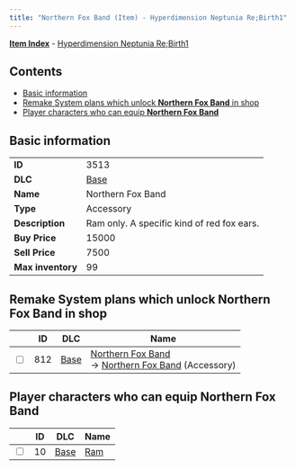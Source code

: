 ```yaml
---
title: "Northern Fox Band (Item) - Hyperdimension Neptunia Re;Birth1"
---
```


[**Item Index**](/neptunia/rb1/item/index.html) - [Hyperdimension Neptunia Re;Birth1](/neptunia/rb1)

## Contents

- [Basic information](#basic-information)
- [Remake System plans which unlock **Northern Fox Band** in shop](#remake-system-plans-which-unlock-northern-fox-band-in-shop)
- [Player characters who can equip **Northern Fox Band**](#player-characters-who-can-equip-northern-fox-band)

## Basic information

|   |   |
| -- | -- |
| **ID** | 3513 |
| **DLC** | [Base](/neptunia/rb1/dlc/1-base.html) |
| **Name** | Northern Fox Band |
| **Type** | Accessory |
| **Description** | Ram only. A specific kind of red fox ears. |
| **Buy Price** | 15000 |
| **Sell Price** | 7500 |
| **Max inventory** | 99 |


## Remake System plans which unlock **Northern Fox Band** in shop

|    | ID | DLC | Name |
| -- | -- | --- | ---- |
| <input type="checkbox" id="rb1-remake-1-812" class="trackbox" /> | 812 | [Base](/neptunia/rb1/dlc/1-base.html) | [Northern Fox Band](/neptunia/rb1/remake/1-812-northern-fox-band.html)<br /> → [Northern Fox Band](/neptunia/rb1/item/1-3513-northern-fox-band.html) (Accessory) |


## Player characters who can equip **Northern Fox Band**

|    | ID | DLC | Name |
| -- | -- | --- | ---- |
| <input type="checkbox" id="rb1-player-1-10" class="trackbox" /> | 10 | [Base](/neptunia/rb1/dlc/1-base.html) | [Ram](/neptunia/rb1/player/1-10-ram.html) |
